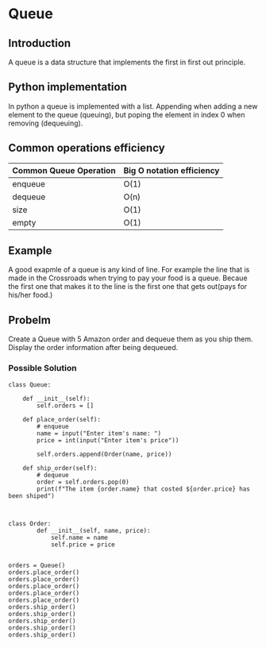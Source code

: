 # Queue

## Introduction
A queue is a data structure that implements the first in first out principle. 

## Python implementation
In python a queue is implemented with a list. Appending when adding a new element to the queue (queuing), but poping the element in index 0 when removing (dequeuing). 

## Common operations efficiency
| Common Queue Operation | Big O notation efficiency |
| ---------------------- | --------------------------|
| enqueue | O(1)
| dequeue | O(n)
| size | O(1)
| empty | O(1)

## Example
A good exapmle of a queue is any kind of line. For example the line that is made in the Crossroads when trying to pay your food is a queue. Becaue the first one that makes it to the line is the first one that gets out(pays for his/her food.)

## Probelm
Create a Queue with 5 Amazon order and dequeue them as you ship them. Display the order information after being dequeued.

### Possible Solution

```
class Queue:

    def __init__(self):
        self.orders = []

    def place_order(self): 
        # enqueue
        name = input("Enter item's name: ")
        price = int(input("Enter item's price"))

        self.orders.append(Order(name, price))

    def ship_order(self):
        # dequeue
        order = self.orders.pop(0)
        print(f"The item {order.name} that costed ${order.price} has been shiped")
        


class Order:
        def __init__(self, name, price):
            self.name = name
            self.price = price


orders = Queue()
orders.place_order()
orders.place_order()
orders.place_order()
orders.place_order()
orders.place_order()
orders.ship_order()
orders.ship_order()
orders.ship_order()
orders.ship_order()
orders.ship_order()
```

